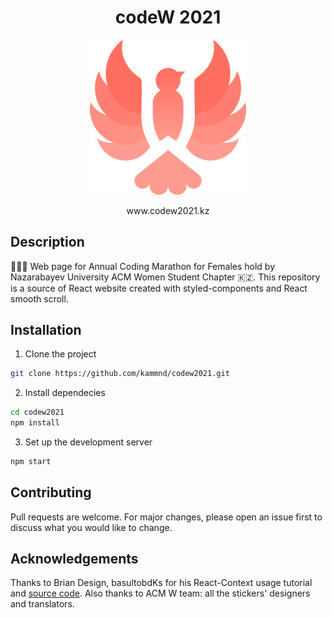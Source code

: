 <h1 align="center"> codeW 2021 </h1>
<div align="center">
  <img alt="Logo" src="./src/images/codeW-bird.png" width="250" />
</div>

<p align="center"> 
  www.codew2021.kz
</p>

## Description
👩🏻‍💻 Web page for Annual Coding Marathon for Females hold by Nazarabayev University ACM Women Student Chapter  🇰🇿.
This repository is a source of React website created with styled-components and React smooth scroll.

## Installation
1. Clone the project
```bash
git clone https://github.com/kammnd/codew2021.git
```
2. Install dependecies
```bash
cd codew2021
npm install
```
3. Set up the development server
```bash
npm start
```

## Contributing
Pull requests are welcome. For major changes, please open an issue first to discuss what you would like to change.

## Acknowledgements 
Thanks to Brian Design, basultobdKs for his React-Context usage tutorial and [source code](https://codesandbox.io/s/react-context-multilanguage-4cjib).
Also thanks to ACM W team: all the stickers' designers and translators.
